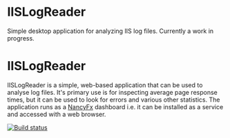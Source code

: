 # IISLogReader
Simple desktop application for analyzing IIS log files.  Currently a work in progress.


IISLogReader
==================

IISLogReader is a simple, web-based application that can be used to analyse log files.  It's primary use is for inspecting average page response times, but it can be used to look for errors and various other statistics.  The application runs as a [NancyFx](http://nancyfx.org/) dashboard i.e. it can be installed as a service and accessed with a web browser.

[![Build status](https://ci.appveyor.com/api/projects/status/4pcqe0vfp3e8p3j0?svg=true)](https://ci.appveyor.com/project/mrsalmon1976/iislogreader)
